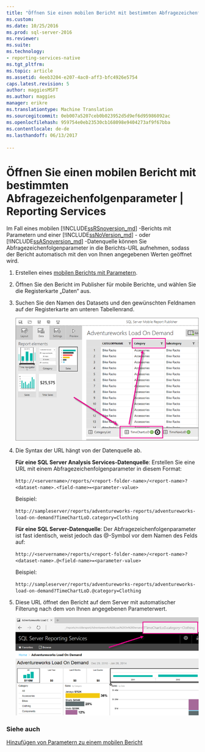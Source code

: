 ```yaml
---
title: "Öffnen Sie einen mobilen Bericht mit bestimmten Abfragezeichenfolgenparameter | Microsoft Docs"
ms.custom: 
ms.date: 10/25/2016
ms.prod: sql-server-2016
ms.reviewer: 
ms.suite: 
ms.technology:
- reporting-services-native
ms.tgt_pltfrm: 
ms.topic: article
ms.assetid: 4eeb3204-e207-4ac0-aff3-bfc4926e5754
caps.latest.revision: 5
author: maggiesMSFT
ms.author: maggies
manager: erikre
ms.translationtype: Machine Translation
ms.sourcegitcommit: 0eb007a5207ceb0b023952d5d9ef6d95986092ac
ms.openlocfilehash: 959754e0eb23530cb168098e9404273af9f67bba
ms.contentlocale: de-de
ms.lasthandoff: 06/13/2017

---
```

# <a name="open-a-mobile-report-with-specific-query-string-parameters--reporting-services"></a>Öffnen Sie einen mobilen Bericht mit bestimmten Abfragezeichenfolgenparameter | Reporting Services
Im Fall eines mobilen [!INCLUDE[ssRSnoversion_md](../../includes/ssrsnoversion-md.md)] -Berichts mit Parametern und einer [!INCLUDE[ssNoVersion_md](../../includes/ssnoversion-md.md)] - oder [!INCLUDE[ssASnoversion_md](../../includes/ssasnoversion-md.md)] -Datenquelle können Sie Abfragezeichenfolgenparameter in die Berichts-URL aufnehmen, sodass der Bericht automatisch mit den von Ihnen angegebenen Werten geöffnet wird. 
1.  Erstellen eines [mobilen Berichts mit Parametern](../../reporting-services/mobile-reports/add-parameters-to-a-mobile-report-reporting-services.md).

2. Öffnen Sie den Bericht im Publisher für mobile Berichte, und wählen Sie die Registerkarte „Daten“ aus. 

2. Suchen Sie den Namen des Datasets und den gewünschten Feldnamen auf der Registerkarte am unteren Tabellenrand. 
    
    ![mobile-report-publisher-parameter-data-view](../../reporting-services/mobile-reports/media/mobile-report-publisher-parameter-data-view.png)
    
2.  Die Syntax der URL hängt von der Datenquelle ab. 

     **Für eine SQL Server Analysis Services-Datenquelle**: Erstellen Sie eine URL mit einem Abfragezeichenfolgenparameter in diesem Format:

    `http://<servername>/reports/<report-folder-name>/<report-name>?<dataset-name>.<field-name>=<parameter-value>`

    Beispiel:
    
    `http://sampleserver/reports/adventureworks-reports/adventureworks-load-on-demand?TimeChartLoD.category=Clothing` 
    
     **Für eine SQL Server-Datenquelle**: Der Abfragezeichenfolgenparameter ist fast identisch, weist jedoch das @-Symbol vor dem Namen des Felds auf:

    `http://<servername>/reports/<report-folder-name>/<report-name>?<dataset-name>.@<field-name>=<parameter-value>`

    Beispiel:
    
      `http://sampleserver/reports/adventureworks-reports/adventureworks-load-on-demand?TimeChartLoD.@category=Clothing` 

    
3.  Diese URL öffnet den Bericht auf dem Server mit automatischer Filterung nach dem von Ihnen angegebenen Parameterwert.

    ![mobile-report-publisher-parameter-web-portal-view](../../reporting-services/mobile-reports/media/mobile-report-publisher-parameter-web-portal-view.png)

### <a name="see-also"></a>Siehe auch

[Hinzufügen von Parametern zu einem mobilen Bericht](../../reporting-services/mobile-reports/add-parameters-to-a-mobile-report-reporting-services.md)


